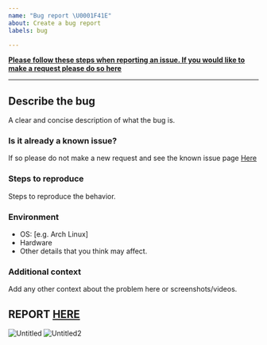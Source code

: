 ```yaml
---
name: "Bug report \U0001F41E"
about: Create a bug report
labels: bug

---
```


**<ins>Please follow these steps when reporting an issue. If you would like to make a request please do so [here](https://github.com/NomadsReach/Fallout-Anomaly/issues/new/choose)</ins>**

---

## Describe the bug
A clear and concise description of what the bug is.

### Is it already a known issue?
If so please do not make a new request and see the known issue page [Here](https://github.com/NomadsReach/Fallout-Anomaly/blob/master/Known%20Issue.md)

### Steps to reproduce
Steps to reproduce the behavior.

### Environment
 - OS: [e.g. Arch Linux]
 - Hardware
 - Other details that you think may affect.

### Additional context
Add any other context about the problem here or screenshots/videos.

## **REPORT [HERE](https://github.com/NomadsReach/Fallout-Anomaly/issues)**
![Untitled](https://github.com/NomadsReach/Fallout-Anomaly/assets/144523850/afd16279-e469-408a-beed-56d3ed8853d1)
![Untitled2](https://github.com/NomadsReach/Fallout-Anomaly/assets/144523850/852c93c6-481c-4406-b1b8-fe3c3fd2cdb0)
